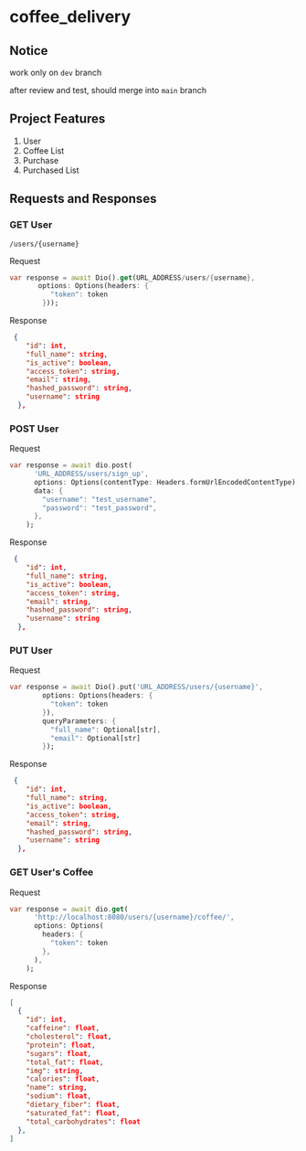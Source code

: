 # coffee_delivery

## Notice
work only on `dev` branch

after review and test, should merge into `main` branch

## Project Features

1. User
2. Coffee List
3. Purchase
4. Purchased List

## Requests and Responses

### GET User
`/users/{username}`

Request

```dart
var response = await Dio().get(URL_ADDRESS/users/{username},
       options: Options(headers: {
          "token": token
        })); 
```

Response
```json
 {
    "id": int,
    "full_name": string,
    "is_active": boolean,
    "access_token": string,
    "email": string,
    "hashed_password": string,
    "username": string
  },
```
### POST User

Request

```dart
var response = await dio.post(
      'URL_ADDRESS/users/sign_up',
      options: Options(contentType: Headers.formUrlEncodedContentType),
      data: {
        "username": "test_username",
        "password": "test_password",
      },
    );
```
Response
```json
 {
    "id": int,
    "full_name": string,
    "is_active": boolean,
    "access_token": string,
    "email": string,
    "hashed_password": string,
    "username": string
  },
```
### PUT User

Request
```dart
var response = await Dio().put('URL_ADDRESS/users/{username}',
        options: Options(headers: {
          "token": token
        }),
        queryParameters: {
          "full_name": Optional[str],
          "email": Optional[str]
        });
```

Response
```json
 {
    "id": int,
    "full_name": string,
    "is_active": boolean,
    "access_token": string,
    "email": string,
    "hashed_password": string,
    "username": string
  },
```
### GET User's Coffee

Request
```dart
var response = await dio.get(
      'http://localhost:8080/users/{username}/coffee/',
      options: Options(
        headers: {
          "token": token
        },
      ),
    );
```

Response
```json
[
  {
    "id": int,
    "caffeine": float,
    "cholesterol": float,
    "protein": float,
    "sugars": float,
    "total_fat": float,
    "img": string,
    "calories": float,
    "name": string,
    "sodium": float,
    "dietary_fiber": float,
    "saturated_fat": float,
    "total_carbohydrates": float
  },
]
```

